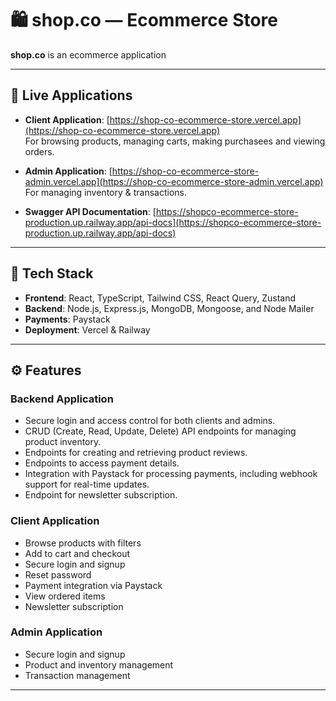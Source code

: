 # 🛍️ shop.co — Ecommerce Store

**shop.co** is an ecommerce application 

---

## 🔗 Live Applications

- **Client Application**: [https://shop-co-ecommerce-store.vercel.app](https://shop-co-ecommerce-store.vercel.app)  
  For browsing products, managing carts, making purchasees and viewing orders.

- **Admin Application**: [https://shop-co-ecommerce-store-admin.vercel.app](https://shop-co-ecommerce-store-admin.vercel.app)  
  For managing inventory & transactions.

- **Swagger API Documentation**: [https://shopco-ecommerce-store-production.up.railway.app/api-docs](https://shopco-ecommerce-store-production.up.railway.app/api-docs)

---

## 🧱 Tech Stack

- **Frontend**: React, TypeScript, Tailwind CSS, React Query, Zustand
- **Backend**: Node.js, Express.js, MongoDB, Mongoose, and Node Mailer
- **Payments**: Paystack
- **Deployment**: Vercel & Railway

---

## ⚙️ Features

### Backend Application 
- Secure login and access control for both clients and admins.
- CRUD (Create, Read, Update, Delete) API endpoints for managing product inventory.
- Endpoints for creating and retrieving product reviews.
- Endpoints to access payment details.
- Integration with Paystack for processing payments, including webhook support for real-time updates.
- Endpoint for newsletter subscription.

### Client Application
- Browse products with filters
- Add to cart and checkout
- Secure login and signup
- Reset password
- Payment integration via Paystack
- View ordered items
- Newsletter subscription

### Admin Application
- Secure login and signup
- Product and inventory management
- Transaction management

---
